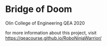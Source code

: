 # Bridge of Doom
Olin College of Engineering
QEA 2020

for more information about this project, visit https://qeacourse.github.io/RoboNinjaWarrior/
